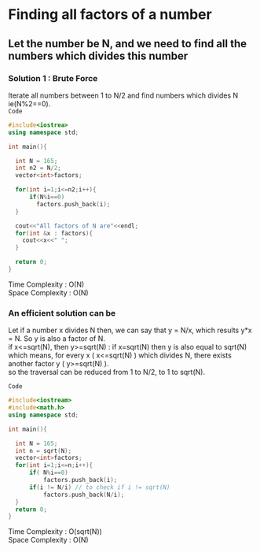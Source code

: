 # Finding all factors of a number

## Let the number be N, and we need to find all the numbers which divides this number

### Solution 1 : Brute Force
Iterate all numbers between 1 to N/2 and find numbers which divides N ie(N%2==0).
<br>
`Code`
```cpp
#include<iostrea>
using namespace std;

int main(){

  int N = 165;
  int n2 = N/2;
  vector<int>factors;

  for(int i=1;i<=n2;i++){
      if(N%i==0)
        factors.push_back(i);
  }

  cout<<"All factors of N are"<<endl;
  for(int &x : factors){
    cout<<x<<" ";
  }

  return 0;
}
```
Time Complexity : O(N) <br>
Space Complexity : O(N)

### An efficient solution can be
Let if a number x divides N then, we can say that y = N/x, which results y*x = N. So y is also a factor of N.<br>
if x<=sqrt(N), then y>=sqrt(N) : if x=sqrt(N) then y is also equal to sqrt(N) <br>
which means, for every x ( x<=sqrt(N) ) which divides N, there exists another factor y ( y>=sqrt(N) ). <br>
so the traversal can be reduced from 1 to N/2, to 1 to sqrt(N).<br>

`Code`

```cpp
#include<iostream>
#include<math.h>
using namespace std;

int main(){

  int N = 165;
  int n = sqrt(N);
  vector<int>factors;
  for(int i=1;i<=n;i++){
      if( N%i==0)
          factors.push_back(i);
      if(i != N/i) // to check if i != sqrt(N)
          factors.push_back(N/i);
  }
  return 0;
}
```
Time Complexity : O(sqrt(N))<br>
Space Complexity : O(N)



